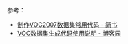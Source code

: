 参考：  
- [制作VOC2007数据集常用代码 - 简书](https://www.jianshu.com/p/3c980b3bf60f)  
- [VOC数据集生成代码使用说明 - 博客园](https://www.cnblogs.com/fourmi/p/8947342.html)  
